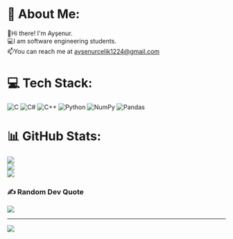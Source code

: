 # 💫 About Me:
👋Hi there! I'm Ayşenur.<br>💻I am software engineering students.<br>📫You can reach me at aysenurcelik1224@gmail.com


# 💻 Tech Stack:
![C](https://img.shields.io/badge/c-%2300599C.svg?style=for-the-badge&logo=c&logoColor=white) ![C#](https://img.shields.io/badge/c%23-%23239120.svg?style=for-the-badge&logo=csharp&logoColor=white) ![C++](https://img.shields.io/badge/c++-%2300599C.svg?style=for-the-badge&logo=c%2B%2B&logoColor=white) ![Python](https://img.shields.io/badge/python-3670A0?style=for-the-badge&logo=python&logoColor=ffdd54) ![NumPy](https://img.shields.io/badge/numpy-%23013243.svg?style=for-the-badge&logo=numpy&logoColor=white) ![Pandas](https://img.shields.io/badge/pandas-%23150458.svg?style=for-the-badge&logo=pandas&logoColor=white)
# 📊 GitHub Stats:
![](https://github-readme-stats.vercel.app/api?username=aysenurcelik-swe&theme=dark&hide_border=false&include_all_commits=false&count_private=false)<br/>
![](https://github-readme-streak-stats.herokuapp.com/?user=aysenurcelik-swe&theme=dark&hide_border=false)<br/>
![](https://github-readme-stats.vercel.app/api/top-langs/?username=aysenurcelik-swe&theme=dark&hide_border=false&include_all_commits=false&count_private=false&layout=compact)

### ✍️ Random Dev Quote
![](https://quotes-github-readme.vercel.app/api?type=horizontal&theme=radical)

---
[![](https://visitcount.itsvg.in/api?id=aysenurcelik-swe&icon=2&color=1)](https://visitcount.itsvg.in)

<!-- Proudly created with GPRM ( https://gprm.itsvg.in ) -->
